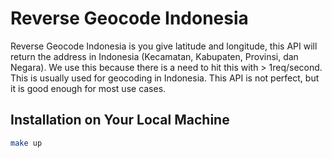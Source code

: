 # Reverse Geocode Indonesia

Reverse Geocode Indonesia is you give latitude and longitude, this API will return the address in Indonesia (Kecamatan, Kabupaten, Provinsi, dan Negara). We use this because there is a need to hit this  with > 1req/second. This is usually used for geocoding in Indonesia. This API is not perfect, but it is good enough for most use cases.

## Installation on Your Local Machine

```bash
make up
```
